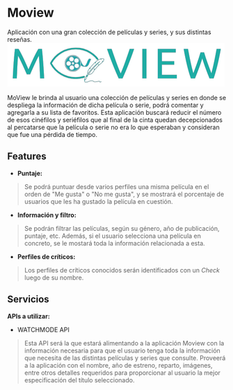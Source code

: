 # Moview
 Aplicación con una gran colección de películas y series, y sus distintas reseñas.
 ![This is an image](https://github.com/eliasalvarado/Moview/blob/main/Moview%20(3).png)

 MoView le brinda al usuario una colección de películas y series en donde se despliega la información de dicha película o serie, podrá comentar y agregarla a su lista de favoritos. Esta aplicación buscará reducir el número de esos cinéfilos y seriéfilos que al final de la cinta quedan decepcionados al percatarse que la película o serie no era lo que esperaban y consideran que fue una pérdida de tiempo.

 ## **Features**
- **Puntaje:**
> Se podrá puntuar desde varios perfiles una misma película en el orden de "Me gusta" o "No me gusta", y se mostrará el porcentaje de usuarios que les ha gustado la película en cuestión.
- **Información y filtro:** 
> Se podrán filtrar las películas, según su género, año de publicación, puntaje, etc. Además, si el usuario selecciona una película en concreto, se le mostará toda la información relacionada a esta.
- **Perfiles de críticos:** 
> Los perfiles de críticos conocidos serán identificados con un *Check* luego de su nombre.

## **Servicios**
 **APIs a utilizar:**
- WATCHMODE API
> Esta API será la que estará alimentando a la aplicación Moview con la información necesaria para que el usuario tenga 
> toda la información que necesita de las distintas películas y series que consulte. Proveerá a la aplicación con el nombre, año de estreno, reparto,
> imágenes, entre otros detalles requeridos para proporcionar al usuario la mejor especificación del título seleccionado.